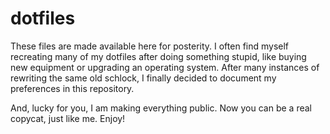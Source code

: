 dotfiles
========

These files are made available here for posterity. I often find myself
recreating many of my dotfiles after doing something stupid, like
buying new equipment or upgrading an operating system. After many
instances of rewriting the same old schlock, I finally decided to
document my preferences in this repository.

And, lucky for you, I am making everything public. Now you can be a
real copycat, just like me. Enjoy!
